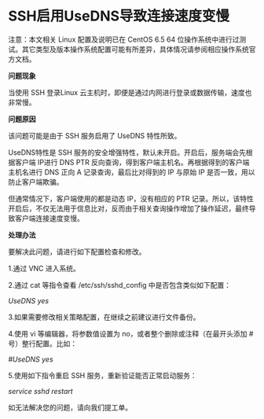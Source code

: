 # SSH启用UseDNS导致连接速度变慢




注意：本文相关 Linux 配置及说明已在 CentOS 6.5 64 位操作系统中进行过测试。其它类型及版本操作系统配置可能有所差异，具体情况请参阅相应操作系统官方文档。



**问题现象**

当使用 SSH 登录Linux 云主机时，即便是通过内网进行登录或数据传输，速度也非常慢。



**问题原因**

该问题可能是由于 SSH 服务启用了 UseDNS 特性所致。


UseDNS特性是 SSH 服务的安全增强特性，默认未开启。开启后，服务端会先根据客户端 IP进行 DNS PTR 反向查询，得到客户端主机名。再根据得到的客户端主机名进行 DNS 正向 A 记录查询，最后比对得到的 IP 与原始 IP 是否一致，用以防止客户端欺骗。

但通常情况下，客户端使用的都是动态 IP，没有相应的 PTR 记录。所以，该特性开启后，不仅无法用于信息比对，反而由于相关查询操作增加了操作延迟，最终导致客户端连接速度变慢。



**处理办法**

要解决此问题，请进行如下配置检查和修改。

1.通过 VNC 进入系统。

2.通过 cat 等指令查看 /etc/ssh/sshd_config 中是否包含类似如下配置：

*UseDNS yes*

3.如果需要修改相关策略配置，在继续之前建议进行文件备份。

4.使用 vi 等编辑器，将参数值设置为 no，或者整个删除或注释（在最开头添加 # 号）整行配置。比如：

*#UseDNS yes*

5.使用如下指令重启 SSH 服务，重新验证能否正常启动服务：


*service sshd restart*


如无法解决您的问题，请向我们提工单。
